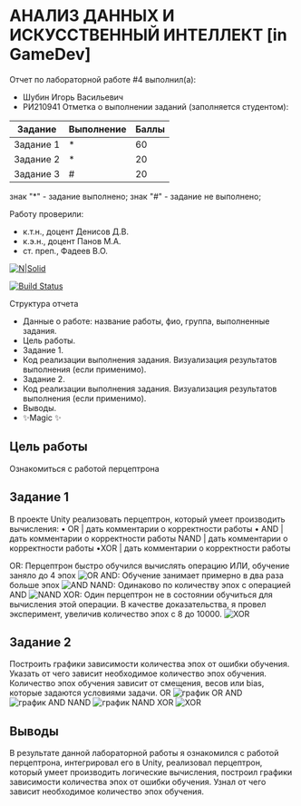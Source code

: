 # АНАЛИЗ ДАННЫХ И ИСКУССТВЕННЫЙ ИНТЕЛЛЕКТ [in GameDev]
Отчет по лабораторной работе #4 выполнил(а):
- Шубин Игорь Васильевич
- РИ210941
Отметка о выполнении заданий (заполняется студентом):

| Задание | Выполнение | Баллы |
| ------ | ------ | ------ |
| Задание 1 | * | 60 |
| Задание 2 | * | 20 |
| Задание 3 | # | 20 |

знак "*" - задание выполнено; знак "#" - задание не выполнено;

Работу проверили:
- к.т.н., доцент Денисов Д.В.
- к.э.н., доцент Панов М.А.
- ст. преп., Фадеев В.О.

[![N|Solid](https://cldup.com/dTxpPi9lDf.thumb.png)](https://nodesource.com/products/nsolid)

[![Build Status](https://travis-ci.org/joemccann/dillinger.svg?branch=master)](https://travis-ci.org/joemccann/dillinger)

Структура отчета

- Данные о работе: название работы, фио, группа, выполненные задания.
- Цель работы.
- Задание 1.
- Код реализации выполнения задания. Визуализация результатов выполнения (если применимо).
- Задание 2.
- Код реализации выполнения задания. Визуализация результатов выполнения (если применимо).
- Выводы.
- ✨Magic ✨

## Цель работы
Ознакомиться с работой перцептрона

## Задание 1
В проекте Unity реализовать перцептрон, который умеет производить вычисления:
• OR | дать комментарии о корректности работы
• AND | дать комментарии о корректности работы
NAND | дать комментарии о корректности работы
•XOR | дать комментарии о корректности работы

OR: Перцептрон быстро обучился вычислять операцию ИЛИ, обучение заняло до 4 эпох
![OR](https://user-images.githubusercontent.com/38161044/204843073-5882ced9-1281-4b71-8205-9102eb62e4ae.PNG)
AND: Обучение занимает примерно в два раза больше эпох 
![AND](https://user-images.githubusercontent.com/38161044/204843801-42d39c5f-ebe6-4a40-a9e4-cb1ee73bcd5d.PNG)
NAND: Одинаково по количеству эпох с операцией AND
![NAND](https://user-images.githubusercontent.com/38161044/204844058-9995ff90-25b1-4b7d-b293-9b88a594daa1.PNG)
XOR: Один перцептрон не в состоянии обучиться для вычисления этой операции. В качестве доказательства, я провел эксперимент, увеличив количество эпох с 8 до 10000.
![XOR](https://user-images.githubusercontent.com/38161044/204845103-a04d8403-ec41-475f-8c56-f2050cb0e28d.PNG)
## Задание 2
Построить графики зависимости количества эпох от ошибки обучения. Указать от чего зависит
необходимое количество эпох обучения.
Количество эпох обучения зависит от смещения, весов или bias, которые задаются условиями задачи.
OR
![график OR](https://user-images.githubusercontent.com/38161044/204845467-b7e48afe-837a-4a87-a6ff-c73d0c8ee46c.png)
AND
![график AND](https://user-images.githubusercontent.com/38161044/204845625-b9516a95-09d2-4a92-aef6-18648aedd8ba.PNG)
NAND
![график NAND](https://user-images.githubusercontent.com/38161044/204845660-079656c4-6552-428c-80bd-a3aba350c8e8.png)
XOR
![XOR](https://user-images.githubusercontent.com/38161044/204845700-17c3a116-17cc-4662-b201-dbc552b38b86.PNG)

## Выводы
В результате данной лабораторной работы я ознакомился с работой перцептрона, интегрировал его в Unity, реализовал перцептрон, который умеет производить логические вычисления, построил графики зависимости количества эпох от ошибки обучения. Узнал от чего зависит необходимое количество эпох обучения.
